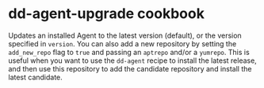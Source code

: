 # dd-agent-upgrade cookbook

Updates an installed Agent to the latest version (default), or the version
specified in `version`. You can also add a new repository by setting the
`add_new_repo` flag to `true` and passing an `aptrepo` and/or a `yumrepo`. This
is useful when you want to use the `dd-agent` recipe to install the latest
release, and then use this repository to add the candidate repository and
install the latest candidate.
